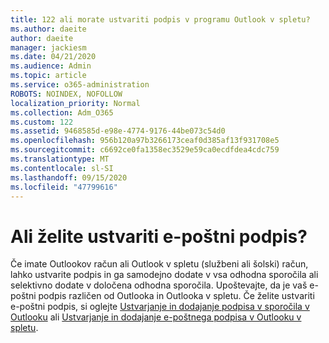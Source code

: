 ```yaml
---
title: 122 ali morate ustvariti podpis v programu Outlook v spletu?
ms.author: daeite
author: daeite
manager: jackiesm
ms.date: 04/21/2020
ms.audience: Admin
ms.topic: article
ms.service: o365-administration
ROBOTS: NOINDEX, NOFOLLOW
localization_priority: Normal
ms.collection: Adm_O365
ms.custom: 122
ms.assetid: 9468585d-e98e-4774-9176-44be073c54d0
ms.openlocfilehash: 956b120a97b3266173ceaf0d385af13f931708e5
ms.sourcegitcommit: c6692ce0fa1358ec3529e59ca0ecdfdea4cdc759
ms.translationtype: MT
ms.contentlocale: sl-SI
ms.lasthandoff: 09/15/2020
ms.locfileid: "47799616"
---
```

# <a name="need-to-create-an-email-signature"></a>Ali želite ustvariti e-poštni podpis?

Če imate Outlookov račun ali Outlook v spletu (službeni ali šolski) račun, lahko ustvarite podpis in ga samodejno dodate v vsa odhodna sporočila ali selektivno dodate v določena odhodna sporočila. Upoštevajte, da je vaš e-poštni podpis različen od Outlooka in Outlooka v spletu. Če želite ustvariti e-poštni podpis, si oglejte [Ustvarjanje in dodajanje podpisa v sporočila v Outlooku](https://support.office.com/article/8ee5d4f4-68fd-464a-a1c1-0e1c80bb27f2.aspx) ali [Ustvarjanje in dodajanje e-poštnega podpisa v Outlooku v spletu](https://support.office.com/article/5ff9dcfd-d3f1-447b-b2e9-39f91b074ea3.aspx).

